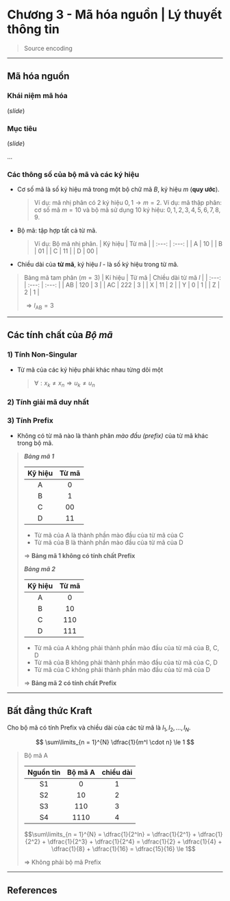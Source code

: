 
# Chương 3 - Mã hóa nguồn | Lý thuyết thông tin

> Source encoding

---

## Mã hóa nguồn

### Khái niệm mã hóa

(*slide*)

### Mục tiêu

(*slide*)

...

### Các thông số của bộ mã và các ký hiệu

- Cơ số mã là số ký hiệu mã trong một bộ chữ mã $B$, ký hiệu $m$ (**quy ước**).

    > Ví dụ: mã nhị phân có 2 ký hiệu $0, 1 \rightarrow m = 2$.
    > Ví dụ: mã thập phân: cơ số mã $m = 10$ và bộ mã sử dụng $10$ ký hiệu: $0, 1, 2, 3, 4, 5, 6, 7, 8, 9$.

- Bộ mã: tập hợp tất cả từ mã.

    > Ví dụ: Bộ mã nhị phân.
    > | Ký hiệu | Từ mã |
    > | :---: | :---: |
    > | A | 10 |
    > | B | 01 |
    > | C | 11 |
    > | D | 00 |

- Chiều dài của **từ mã**, ký hiệu $l$ - là số ký hiệu trong từ mã.

> Bảng mã tam phân $(m = 3)$
> | Kí hiệu | Từ mã | Chiều dài từ mã $l$ |
> | :---: | :---: | :---: |
> | AB | 120 | 3 |
> | AC | 222 | 3 |
> | X | 11 | 2 |
> | Y | 0 | 1 |
> | Z | 2 | 1 |
>
> $\Rightarrow l_{\text{AB}} = 3$

---

## Các tính chất của *Bộ mã*

### 1) Tính Non-Singular

- Từ mã của các ký hiệu phải khác nhau từng dôi một

    > $\forall : x_k \neq x_n \Rightarrow u_k \neq u_n$

### 2) Tính giải mã duy nhất

### 3) Tính Prefix

- Không có từ mã nào là thành phân *mào đầu (prefix)* của từ mã khác trong bộ mã.

> ***Bảng mã 1***
> 
> | Kỹ hiệu | Từ mã |
> | :---: | :---: |
> | A | 0 |
> | B | 1 |
> | C | 00 |
> | D | 11 |
> 
> - Từ mã của A là thành phần mào đầu của từ mã của C
> - Từ mã của B là thành phần mào đầu của từ mã của D
> 
> $\Rightarrow$ **Bảng mã 1 không có tính chất Prefix**
>
> ***Bảng mã 2***
> 
> | Kỹ hiệu | Từ mã |
> | :---: | :---: |
> | A | 0 |
> | B | 10 |
> | C | 110 |
> | D | 111 |
> 
> - Từ mã của A không phải thành phần mào đầu của từ mã của B, C, D
> - Từ mã của B không phải thành phần mào đầu của từ mã của C, D
> - Từ mã của C không phải thành phần mào đầu của từ mã của D
> 
> $\Rightarrow$ **Bảng mã 2 có tính chất Prefix**

---

## Bất đẳng thức Kraft

Cho bộ mã có tính Prefix và chiều dài của các từ mã là $l_1, l_2, \ldots, l_N$.

$$
\sum\limits_{n = 1}^{N} \dfrac{1}{m^l \cdot n} \le 1
$$

> Bộ mã A
> 
> | Nguồn tin | Bộ mã A | chiều dài |
> | :---: | :---: | :---: |
> | S1 | 0 | 1 |
> | S2 | 10 | 2 |
> | S3 | 110 | 3 |
> | S4 | 1110 | 4 |
>
> $$\sum\limits_{n = 1}^{N} = \dfrac{1}{2^ln} = \dfrac{1}{2^1} + \dfrac{1}{2^2} + \dfrac{1}{2^3} + \dfrac{1}{2^4} = \dfrac{1}{2} + \dfrac{1}{4} + \dfrac{1}{8} + \dfrac{1}{16} = \dfrac{15}{16} \le 1$$
>
> $\Rightarrow$ Không phải bộ mã Prefix



---

## References
